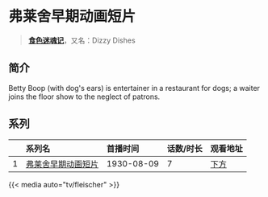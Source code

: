 # 弗莱舍早期动画短片


> <u>**[食色迷魂记](http://bgm.tv/subject/318272)**</u>，又名：Dizzy Dishes

## 简介


Betty Boop (with dog's ears) is entertainer in a restaurant for dogs; a waiter joins the floor show to the neglect of patrons.





## 系列

|     |   系列名   |   首播时间  | 话数/时长  | 观看地址 |
|:---  |:------    |:----      |:---       |:---  |
| 1 |[弗莱舍早期动画短片](https://bgm.tv/subject/318272)| 1930-08-09| 7 | [下方](#id-1)  |


{{< media auto="tv/fleischer" >}}


